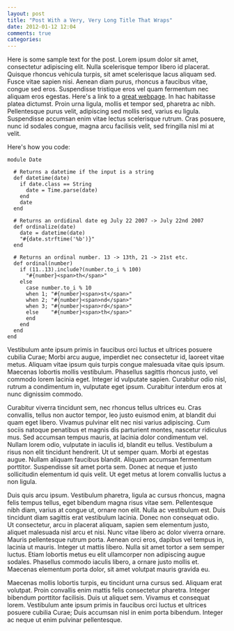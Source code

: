 ```yaml
---
layout: post
title: "Post With a Very, Very Long Title That Wraps"
date: 2012-01-12 12:04
comments: true
categories: 
---
```


Here is some sample text for the post. Lorem ipsum dolor sit amet, consectetur adipiscing elit. Nulla scelerisque tempor libero id placerat. Quisque rhoncus vehicula turpis, sit amet scelerisque lacus aliquam sed. Fusce vitae sapien nisi. Aenean diam purus, rhoncus a faucibus vitae, congue sed eros. Suspendisse tristique eros vel quam fermentum nec aliquam eros egestas. Here's a link to a [great webpage](http://google.com). In hac habitasse platea dictumst. Proin urna ligula, mollis et tempor sed, pharetra ac nibh. Pellentesque purus velit, adipiscing sed mollis sed, varius eu ligula. Suspendisse accumsan enim vitae lectus scelerisque rutrum. Cras posuere, nunc id sodales congue, magna arcu facilisis velit, sed fringilla nisl mi at velit.

Here's how you code:

    module Date

      # Returns a datetime if the input is a string
      def datetime(date)
        if date.class == String
          date = Time.parse(date)
        end
        date
      end

      # Returns an ordidinal date eg July 22 2007 -> July 22nd 2007
      def ordinalize(date)
        date = datetime(date)
        "#{date.strftime('%b')}"
      end

      # Returns an ordinal number. 13 -> 13th, 21 -> 21st etc.
      def ordinal(number)
        if (11..13).include?(number.to_i % 100)
          "#{number}<span>th</span>"
        else
          case number.to_i % 10
          when 1; "#{number}<span>st</span>"
          when 2; "#{number}<span>nd</span>"
          when 3; "#{number}<span>rd</span>"
          else    "#{number}<span>th</span>"
          end
        end
      end
    end

Vestibulum ante ipsum primis in faucibus orci luctus et ultrices posuere cubilia Curae; Morbi arcu augue, imperdiet nec consectetur id, laoreet vitae metus. Aliquam vitae ipsum quis turpis congue malesuada vitae quis ipsum. Maecenas lobortis mollis vestibulum. Phasellus sagittis rhoncus justo, vel commodo lorem lacinia eget. Integer id vulputate sapien. Curabitur odio nisl, rutrum a condimentum in, vulputate eget ipsum. Curabitur interdum eros at nunc dignissim commodo.

Curabitur viverra tincidunt sem, nec rhoncus tellus ultrices eu. Cras convallis, tellus non auctor tempor, leo justo euismod enim, at blandit dui quam eget libero. Vivamus pulvinar elit nec nisi varius adipiscing. Cum sociis natoque penatibus et magnis dis parturient montes, nascetur ridiculus mus. Sed accumsan tempus mauris, at lacinia dolor condimentum vel. Nullam lorem odio, vulputate in iaculis id, blandit eu tellus. Vestibulum a risus non elit tincidunt hendrerit. Ut ut semper quam. Morbi at egestas augue. Nullam aliquam faucibus blandit. Aliquam accumsan fermentum porttitor. Suspendisse sit amet porta sem. Donec at neque et justo sollicitudin elementum id quis velit. Ut eget metus at lorem convallis luctus a non ligula.

Duis quis arcu ipsum. Vestibulum pharetra, ligula ac cursus rhoncus, magna felis tempus tellus, eget bibendum magna risus vitae sem. Pellentesque nibh diam, varius at congue ut, ornare non elit. Nulla ac vestibulum est. Duis tincidunt diam sagittis erat vestibulum lacinia. Donec non consequat odio. Ut consectetur, arcu in placerat aliquam, sapien sem elementum justo, aliquet malesuada nisl arcu et nisi. Nunc vitae libero ac dolor viverra ornare. Mauris pellentesque rutrum porta. Aenean orci eros, dapibus vel tempus in, lacinia ut mauris. Integer ut mattis libero. Nulla sit amet tortor a sem semper luctus. Etiam lobortis metus eu elit ullamcorper non adipiscing augue sodales. Phasellus commodo iaculis libero, a ornare justo mollis et. Maecenas elementum porta dolor, sit amet volutpat mauris gravida eu.

Maecenas mollis lobortis turpis, eu tincidunt urna cursus sed. Aliquam erat volutpat. Proin convallis enim mattis felis consectetur pharetra. Integer bibendum porttitor facilisis. Duis ut aliquet sem. Vivamus et consequat lorem. Vestibulum ante ipsum primis in faucibus orci luctus et ultrices posuere cubilia Curae; Duis accumsan nisl in enim porta bibendum. Integer ac neque ut enim pulvinar pellentesque.